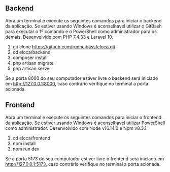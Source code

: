 ## Backend  
Abra um terminal e execute os seguintes comandos para iniciar o backend da aplicação. Se estiver usando Windows é aconselhavel utilizar o GitBash para executar o 1º comando e o PowerShell como administrador para os demais. Desenvolvido com PHP 7.4.33 e Laravel 10.

1. git clone https://github.com/rudneibass/eloca.git
2. cd eloca/backend
3. composer install
4. php artisan migrate
5. php artisan serve

Se a porta 8000 do seu computador estiver livre o backend será iniciado em http://127.0.0.1:8000, caso contrário verifique no terminal a porta acionada.

## Frontend

Abra um terminal e execute os seguintes comandos para iniciar o frontend da aplicação. Se estiver usando Windows é aconselhavel utilizar PowerShell como administrador. Desenvolvido com Node v16.14.0 e Npm v8.3.1.

1. cd eloca/frontend
2. npm install
3. npm run dev

Se a porta 5173 do seu computador estiver livre o frontend será iniciado em http://127.0.0.1:5173, caso contrário verifique no terminal a porta acionada.
